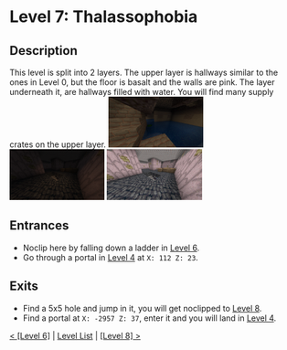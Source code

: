 # Level 7: Thalassophobia

## Description
This level is split into 2 layers. The upper layer is hallways similar to the ones in Level 0, but the floor is basalt and the walls are pink. The layer underneath it, are hallways filled with water. You will find many supply crates on the upper layer.
<img src="./img/Level_7_downstairs.png" title="Downstairs" width="33%" />
<img src="./img/Level_7_upstairs_dark.png" title="Upstairs (original)" width="33%"/>
<img src="./img/Level_7_upstairs_bright.png" title="Upstairs (brightend)" width="33%" />


## Entrances
* Noclip here by falling down a ladder in <a href="./Level_6.md">Level 6</a>.
* Go through a portal in <a href="./Level_4.md">Level 4</a> at `X: 112 Z: 23`.

## Exits
* Find a 5x5 hole and jump in it, you will get noclipped to <a href="./Level_8.md">Level 8</a>.
* Find a portal at `X: -2957 Z: 37`, enter it and you will land in <a href="./Level_4.md">Level 4</a>.

<a href="./Level_6.md">< [Level 6]</a> | <a href="./Levels.md">Level List</a> | <a href="./Level_8.md">[Level 8] ></a>